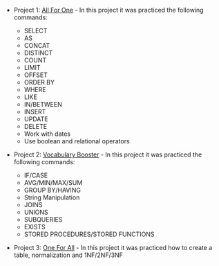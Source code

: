 * Project 1: <a href="https://github.com/lcdlima/MySQL-Projects/tree/main/All-For-One">All For One</a> - In this project it was practiced the following commands:
  * SELECT
  * AS
  * CONCAT
  * DISTINCT
  * COUNT
  * LIMIT
  * OFFSET
  * ORDER BY
  * WHERE
  * LIKE
  * IN/BETWEEN
  * INSERT
  * UPDATE
  * DELETE
  * Work with dates
  * Use boolean and relational operators

* Project 2: <a href="https://github.com/lcdlima/MySQL-Projects/tree/main/Vocabulary-Booster">Vocabulary Booster</a> - In this project it was practiced the following commands:
  * IF/CASE
  * AVG/MIN/MAX/SUM
  * GROUP BY/HAVING
  * String Manipulation
  * JOINS
  * UNIONS
  * SUBQUERIES
  * EXISTS
  * STORED PROCEDURES/STORED FUNCTIONS

* Project 3: <a href="https://github.com/lcdlima/MySQL-Projects/tree/main/One-For-All">One For All</a> - In this project it was practiced how to create a table, normalization and 1NF/2NF/3NF
